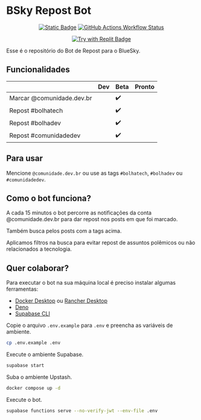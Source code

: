 # BSky Repost Bot

<div align="center">

[![Static Badge](https://img.shields.io/badge/Made%20with%20Deno-000000?style=for-the-badge&logo=deno)](https://deno.com/)
[![GitHub Actions Workflow Status](https://img.shields.io/github/actions/workflow/status/daniloraisi/bsky-repost-bot/deploy-function.yml?branch=main&style=for-the-badge&logo=bluesky&label=comunidade.dev.br)](https://bsky.app/profile/comunidade.dev.br)

[![Try with Replit Badge](https://replit.com/badge?caption=Try%20with%20Replit)](https://replit.com/github)

</div>

Esse é o repositório do Bot de Repost para o BlueSky.

## Funcionalidades

|                           | Dev | Beta               | Pronto |
| ------------------------- | --- | ------------------ | ------ |
| Marcar @comunidade.dev.br |     | :heavy_check_mark: |        |
| Repost #bolhatech         |     | :heavy_check_mark: |        |
| Repost #bolhadev          |     | :heavy_check_mark: |        |
| Repost #comunidadedev     |     | :heavy_check_mark: |        |

## Para usar

Mencione `@comunidade.dev.br` ou use as tags `#bolhatech`, `#bolhadev` ou `#comunidadedev`.

## Como o bot funciona?

A cada 15 minutos o bot percorre as notificações da conta @comunidade.dev.br para
dar repost nos posts em que foi marcado.

Também busca pelos posts com a tags acima.

Aplicamos filtros na busca para evitar repost de assuntos polêmicos ou não relacionados
a tecnologia.

## Quer colaborar?

Para executar o bot na sua máquina local é preciso instalar algumas ferramentas:

- [Docker Desktop](https://www.docker.com/products/docker-desktop) ou [Rancher Desktop](https://rancherdesktop.io/)
- [Deno](https://deno.land/)
- [Supabase CLI](https://supabase.io/docs/guides/cli)

Copie o arquivo `.env.example` para `.env` e preencha as variáveis de ambiente.

```bash
cp .env.example .env
```

Execute o ambiente Supabase.

```bash
supabase start
```

Suba o ambiente Upstash.

```bash
docker compose up -d
```

Execute o bot.

```bash
supabase functions serve --no-verify-jwt --env-file .env
```

